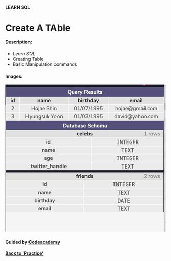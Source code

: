 #### LEARN SQL

# Create A TAble

#### Description:
- *Learn SQL*
- Creating Table
- Basic Manipulation commands

#### Images:
![createatable](img/createatable.png)

#### Guided by [Codeacademy](http://ssqt.co/mQfdNdy)
#### [Back to 'Practice'](https://github.com/soohyeok/Practice)
